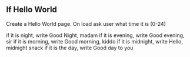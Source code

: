 ## If Hello World

Create a Hello World page. On load ask user what time it is (0-24)

if it is night, write Good Night, madam
if it is evening, write Good evening, sir
if it is morning, write Good morning, kiddo
if it is midnight, write Hello, midnight snack
if it is the day, write Good day to you